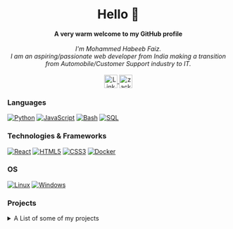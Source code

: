 <h1 align="center">Hello 👋 </h1>

<p align="center">
    <b>A very warm welcome to my GitHub profile</b><br><br>
    <i>
        I'm Mohammed Habeeb Faiz.<br>
        I am an aspiring/passionate web developer from India making a transition from Automobile/Customer Support industry to IT.<br>
    </i><br>
    <a href="https://www.linkedin.com/in/faiz-mohammed-77a896210/">
        <img src="https://cdn2.iconfinder.com/data/icons/social-media-2285/512/1_Linkedin_unofficial_colored_svg-1024.png" align="center" height="30" width="30"  alt="LinkedIn">
    </a>
    <a href="https://instagram.com/zack.the.jack.1" target="blank"><img align="center" src="https://raw.githubusercontent.com/rahuldkjain/github-profile-readme-generator/master/src/images/icons/Social/instagram.svg" alt="zack.the.jack.1" height="30" width="30" /></a>
</p>

### Languages
[![Python](https://img.shields.io/badge/python-black?style=for-the-badge&logo=python)](https://github.com/faizmhf666)
[![JavaScript](https://img.shields.io/badge/javascript-black?style=for-the-badge&logo=javascript)](https://github.com/faizmhf666)
[![Bash](https://img.shields.io/badge/bash-black?style=for-the-badge&logo=gnu-bash&logoColor=white)](https://github.com/faizmhf666)
[![SQL](https://img.shields.io/badge/sql-black?style=for-the-badge&logo=mysql)](https://github.com/faizmhf666)

### Technologies & Frameworks
[![React](https://img.shields.io/badge/react-black?style=for-the-badge&logo=react)](https://github.com/faizmhf666)
[![HTML5](https://img.shields.io/badge/html5-black?style=for-the-badge&logo=html5)](https://hub.docker.com/u/faizmhf666)
[![CSS3](https://img.shields.io/badge/css3-black?style=for-the-badge&logo=css3)](https://hub.docker.com/u/faizmhf666)
[![Docker](https://img.shields.io/badge/docker-black?style=for-the-badge&logo=docker)](https://hub.docker.com/u/faizmhf666)

### OS
[![Linux](https://img.shields.io/badge/linux-black?style=for-the-badge&logo=Linux)](https://github.com/faizmhf666)
[![Windows](https://img.shields.io/badge/Windows-black?style=for-the-badge&logo=Windows)](https://github.com/faizmhf666)


### Projects
<details>
    <summary>A List of some of my projects</summary>
    <ul>
        <li><a href="bggradientfaiz.ccbp.tech" target="blank">Background gradient using ReactJs</a></li>
    <li><a href="memecreaterfaiz.ccbp.tech" target="blank">meme generator using ReactJs</a></li>
    <li><a href="faizbookhub.ccbp.tech" target="blank">BookHub CCBP React Project</a></li>
    <li><a href="ecommercebyme.ccbp.tech" target="blank">E-commerce web</a></li>
    <li><a href="changethememhf.ccbp.tech" target="blank">Navbar with theme switch ReactJs</a></li>
    <li><a href="primevideocmhf.ccbp.tech" target="blank">Streaming service landing page using ReactJs</a></li>
    <li><a href="faizregform.ccbp.tech" target="blank">Dummy registration form using ReactJS</a></li>
    <li><a href="fzcommentapp.ccbp.tech" target="blank">Comment your Thoughts app/appsection using ReactJs</a></li>
    <li><a href="faizcointoss.ccbp.tech" target="blank">Coin Toss webapp using ReactJs</a></li>
    <li><a href="faizappstore.ccbp.tech" target="blank">App store landing page using ReactJs</a></li>
    <li><a href="faizreactbh.ccbp.tech" target="blank">Browser History page using ReactJs</a></li>
    <li><a href="faizmh1.ccbp.tech" target="blank">simple webpage to render given user list using ReactJs</a></li>
    <li><a href="withcsspagedemo.ccbp.tech" target="blank">CSS flexbox dummy blog page</a></li>
    <li><a href="formpoiuy.ccbp.tech" target="blank">Form page using different input methods using JavaScript and Html/css</a></li>
    <li><a href="https://wikiapifaiz.ccbp.tech/" target="blank">Wikipedia search webapp using JavaScript and Html/css</a></li>
    <li><a href="explosivesgame.ccbp.tech" target="blank">Explosive game demonstrating various events and interval/timer in Javascript using JavaScript and Html/css</a></li>
    <li><a href="todowebpagebyjf.ccbp.tech" target="blank">Todo Webapp demonstrating JavaScript events using JavaScript and Html/css  </a></li>
    <li><a href="catswitchproje2.ccbp.tech" target="blank">Caty andSwitch Demonstrating event listeners in JavaScript</a></li>
    <li><a href="guessnumberfaiz.ccbp.tech" target="blank">Number Guessing game using JavaScript Math function</a></li>
    
    
</ul>
</details>
